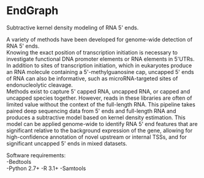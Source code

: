 # EndGraph
Subtractive kernel density modeling of RNA 5' ends.

  A variety of methods have been developed for genome-wide detection of RNA 5' ends.  
  Knowing the exact position of transcription initiation is necessary to investigate functional DNA promoter elements or RNA elements in 5'UTRs.
  In addition to sites of transcription initiation, which in eukaryotes produce an RNA molecule containing a 5'-methylguanosine cap, uncapped 5' ends of RNA can also be informative, such as microRNA-targeted sites of endonucleolytic cleavage.  
  Methods exist to capture 5' capped RNA, uncapped RNA, or capped and uncapped species together. However, reads in these libraries are often of limited value without the context of the full-length RNA. This pipeline takes paired deep sequencing data from 5' ends and full-length RNA and produces a subtractive model based on kernel density estimation. This model can be applied genome-wide to identify RNA 5' end features that are significant relative to the background expression of the gene, allowing for high-confidence annotation of novel upstream or internal TSSs, and for significant uncapped 5' ends in mixed datasets.  
  
Software requirements:  
  -Bedtools  
  -Python 2.7+
  -R 3.1+
  -Samtools  

  